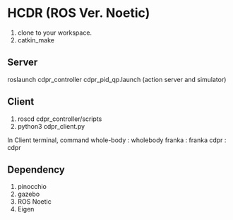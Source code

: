 # HCDR (ROS Ver. Noetic)

1. clone to your workspace.
2. catkin_make

## Server
roslaunch cdpr_controller cdpr_pid_qp.launch (action server and simulator)

## Client
1. roscd cdpr_controller/scripts
2. python3 cdpr_client.py

In Client terminal,
command
whole-body : wholebody
franka : franka
cdpr : cdpr


## Dependency
1. pinocchio
2. gazebo
3. ROS Noetic
4. Eigen
